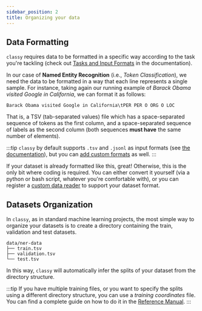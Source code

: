 ```yaml
---
sidebar_position: 2
title: Organizing your data
---
```


## Data Formatting

`classy` requires data to be formatted in a specific way according to the task you're tackling (check out [Tasks and Input Formats](/docs/reference-manual/tasks-and-formats) in the documentation).

In our case of **Named Entity Recognition** (i.e., *Token Classification*), we need the data to be formatted in a way that each line represents a single sample.
For instance, taking again our running example of *Barack Obama visited Google in California*, we can format it as follows:

```text
Barack Obama visited Google in California\tPER PER O ORG O LOC
```

That is, a TSV (tab-separated values) file which has a space-separated sequence of tokens as the first column, and
a space-separated sequence of labels as the second column (both sequences **must have** the same number of elements).

:::tip
`classy` by default supports `.tsv` and `.jsonl` as input formats (see [the documentation](/docs/reference-manual/tasks-and-formats)),
but you can [add custom formats](/docs/getting-started/customizing-things/custom-data-format/) as well.
:::

If your dataset is already formatted like this, great! Otherwise, this is the only bit where coding is required.
You can either convert it yourself (via a python or bash script, whatever you're comfortable with), or you can register
a [custom data reader](/docs/getting-started/customizing-things/custom-data-format/) to support your dataset format.


## Datasets Organization
In `classy`, as in standard machine learning projects, the most simple way to organize your datasets is to create
a directory containing the train, validation and test datasets.
```
data/ner-data
├── train.tsv
├── validation.tsv
└── test.tsv
```

In this way, `classy` will automatically infer the splits of your dataset from the directory structure.

:::tip
If you have multiple training files, or you want to specify the splits using a different directory structure, you can
use a _training coordinates_ file. You can find a complete guide on how to do it in the
[Reference Manual](/docs/reference-manual/cli/train/).
:::
